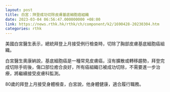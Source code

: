```yaml
---
layout: post
title: 白宮：拜登成功切除皮膚基底細胞癌組織
date: 2023-03-04 06:56:47.000000000 +08:00
link: https://news.rthk.hk/rthk/ch/component/k2/1690428-20230304.htm
categories: rthk
---
```


美國白宮醫生表示，總統拜登上月接受例行檢查時，切除了胸部皮膚基底細胞癌組織。

白宮醫生奧康納說，基底細胞癌是一種常見皮膚癌，沒有擴散或轉移趨勢，拜登完成切除手術後，傷口部位癒合良好，所有癌組織已被成功切除，不需要進一步治療，將繼續接受皮膚科監測。

80歲的拜登上月接受身體檢查，白宮說，他身體健康，適合履行職務。
